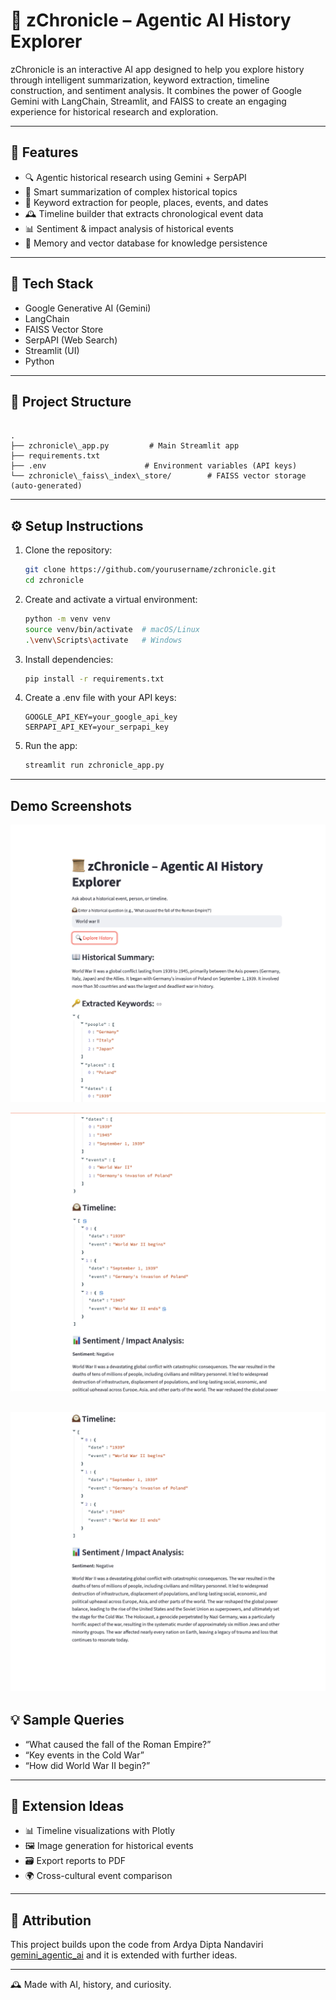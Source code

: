 # 📜 zChronicle – Agentic AI History Explorer

zChronicle is an interactive AI app designed to help you explore history through intelligent summarization, keyword extraction, timeline construction, and sentiment analysis. It combines the power of Google Gemini with LangChain, Streamlit, and FAISS to create an engaging experience for historical research and exploration.

---

## 🚀 Features

- 🔍 Agentic historical research using Gemini + SerpAPI
- 📖 Smart summarization of complex historical topics
- 🧠 Keyword extraction for people, places, events, and dates
- 🕰️ Timeline builder that extracts chronological event data
- 📊 Sentiment & impact analysis of historical events
- 💾 Memory and vector database for knowledge persistence

---

## 🧱 Tech Stack

- Google Generative AI (Gemini)
- LangChain
- FAISS Vector Store
- SerpAPI (Web Search)
- Streamlit (UI)
- Python

---

## 📂 Project Structure

```

.
├── zchronicle\_app.py         # Main Streamlit app
├── requirements.txt
├── .env                      # Environment variables (API keys)
└── zchronicle\_faiss\_index\_store/        # FAISS vector storage (auto-generated)

````

---

## ⚙️ Setup Instructions

1. Clone the repository:
   ```bash
   git clone https://github.com/yourusername/zchronicle.git
   cd zchronicle
    ```

2. Create and activate a virtual environment:
   ```bash
   python -m venv venv
   source venv/bin/activate  # macOS/Linux
   .\venv\Scripts\activate   # Windows
   ```

3. Install dependencies:
   ```bash
   pip install -r requirements.txt
   ```

4. Create a .env file with your API keys:

   ```
   GOOGLE_API_KEY=your_google_api_key
   SERPAPI_API_KEY=your_serpapi_key
   ```

5. Run the app:

   ```bash
   streamlit run zchronicle_app.py
   ```

---

## Demo Screenshots

![Summary & Keywords](images/1.png)


![Timeline & Sentiments](images/2.png)


![Timeline & Sentiments 2](images/3.png)
---

## 💡 Sample Queries

* “What caused the fall of the Roman Empire?”
* “Key events in the Cold War”
* “How did World War II begin?”

---

## 🧪 Extension Ideas

* 📊 Timeline visualizations with Plotly
* 🖼️ Image generation for historical events
* 🗃️ Export reports to PDF
* 🌍 Cross-cultural event comparison


---

## 🙏 Attribution

This project builds upon the code from Ardya Dipta Nandaviri [gemini_agentic_ai](https://github.com/ardyadipta/gemini_agentic_ai) and it is extended with further ideas.

---

🕰️ Made with AI, history, and curiosity.
